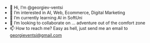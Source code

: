 - 👋 Hi, I’m @georgiev-ventsi
- 👀 I’m interested in AI, Web, Ecommerce, Digital Marketing
- 🌱 I’m currently learning AI in SoftUni
- 💞️ I’m looking to collaborate on ... adventure out of the comfort zone
- 📫 How to reach me? Easy as hell, just send me an email to georgieventsi@gmail.com

<!---
georgiev-ventsi/georgiev-ventsi is a ✨ special ✨ repository because its `READ_about_ME.md` (this file) appears on your GitHub profile.
You can click the Preview link to take a look at your changes.
--->
